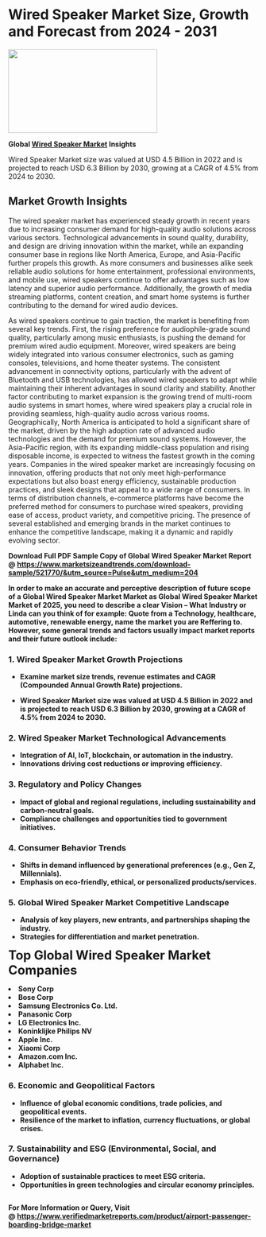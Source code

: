 <H1>Wired Speaker Market Size, Growth and Forecast from 2024 - 2031</H1><img class="aligncenter size-medium wp-image-584254" src="https://thirdeyenews.in/wp-content/uploads/2024/09/Global-Market-Research-300x168.jpeg" alt="" width="300" height="168" /><p><strong>Global&nbsp;<a href="https://www.marketsizeandtrends.com/download-sample/521770/&amp;utm_source=Pulse&amp;utm_medium=204">Wired Speaker Market</a> Insights</strong></p><p>Wired Speaker Market size was valued at USD 4.5 Billion in 2022 and is projected to reach USD 6.3 Billion by 2030, growing at a CAGR of 4.5% from 2024 to 2030.</p><p><h2>Market Growth Insights</h2> <p>The wired speaker market has experienced steady growth in recent years due to increasing consumer demand for high-quality audio solutions across various sectors. Technological advancements in sound quality, durability, and design are driving innovation within the market, while an expanding consumer base in regions like North America, Europe, and Asia-Pacific further propels this growth. As more consumers and businesses alike seek reliable audio solutions for home entertainment, professional environments, and mobile use, wired speakers continue to offer advantages such as low latency and superior audio performance. Additionally, the growth of media streaming platforms, content creation, and smart home systems is further contributing to the demand for wired audio devices.</p> <p><strong></strong></p> <p>As wired speakers continue to gain traction, the market is benefiting from several key trends. First, the rising preference for audiophile-grade sound quality, particularly among music enthusiasts, is pushing the demand for premium wired audio equipment. Moreover, wired speakers are being widely integrated into various consumer electronics, such as gaming consoles, televisions, and home theater systems. The consistent advancement in connectivity options, particularly with the advent of Bluetooth and USB technologies, has allowed wired speakers to adapt while maintaining their inherent advantages in sound clarity and stability. Another factor contributing to market expansion is the growing trend of multi-room audio systems in smart homes, where wired speakers play a crucial role in providing seamless, high-quality audio across various rooms. Geographically, North America is anticipated to hold a significant share of the market, driven by the high adoption rate of advanced audio technologies and the demand for premium sound systems. However, the Asia-Pacific region, with its expanding middle-class population and rising disposable income, is expected to witness the fastest growth in the coming years. Companies in the wired speaker market are increasingly focusing on innovation, offering products that not only meet high-performance expectations but also boast energy efficiency, sustainable production practices, and sleek designs that appeal to a wide range of consumers. In terms of distribution channels, e-commerce platforms have become the preferred method for consumers to purchase wired speakers, providing ease of access, product variety, and competitive pricing. The presence of several established and emerging brands in the market continues to enhance the competitive landscape, making it a dynamic and rapidly evolving sector. <p><strong></p><p><span class=""><strong>Download Full PDF Sample Copy of Global Wired Speaker Market Report</strong> @ <a href="https://www.marketsizeandtrends.com/download-sample/521770/&amp;utm_source=Pulse&amp;utm_medium=204" target="_blank">https://www.marketsizeandtrends.com/download-sample/521770/&amp;utm_source=Pulse&amp;utm_medium=204</a></span></p><p>In order to make an accurate and perceptive description of future scope of a Global&nbsp;Wired Speaker Market Market as Global&nbsp;Wired Speaker Market Market of 2025, you need to describe a clear Vision &ndash; What Industry or Linda can you think of for example: Quote from a Technology, healthcare, automotive, renewable energy, name the market you are Reffering to. However, some general trends and factors usually impact market reports and their future outlook include:</p><h3>1.&nbsp;<strong>Wired Speaker Market Growth Projections</strong></h3><ul><li>Examine market size trends, revenue estimates and CAGR (Compounded Annual Growth Rate) projections.</li><li><p>Wired Speaker Market size was valued at USD 4.5 Billion in 2022 and is projected to reach USD 6.3 Billion by 2030, growing at a CAGR of 4.5% from 2024 to 2030.</p></li></ul><h3>2.&nbsp;<strong>Wired Speaker Market Technological Advancements</strong></h3><ul><li>Integration of AI, IoT, blockchain, or automation in the industry.</li><li>Innovations driving cost reductions or improving efficiency.</li></ul><h3>3.&nbsp;<strong>Regulatory and Policy Changes</strong></h3><ul><li>Impact of global and regional regulations, including sustainability and carbon-neutral goals.</li><li>Compliance challenges and opportunities tied to government initiatives.</li></ul><h3>4.&nbsp;<strong>Consumer Behavior Trends</strong></h3><ul><li>Shifts in demand influenced by generational preferences (e.g., Gen Z, Millennials).</li><li>Emphasis on eco-friendly, ethical, or personalized products/services.</li></ul><h3>5.&nbsp;<strong>Global Wired Speaker Market Competitive Landscape</strong></h3><ul><li>Analysis of key players, new entrants, and partnerships shaping the industry.</li><li>Strategies for differentiation and market penetration.</li></ul><p data-pm-slice="1 1 []"><span style="color: inherit; font-family: inherit; font-size: 25px;">Top Global Wired Speaker Market Companies</span></p><div class="" data-test-id=""><p><li>Sony Corp</li><li> Bose Corp</li><li> Samsung Electronics Co. Ltd.</li><li> Panasonic Corp</li><li> LG Electronics Inc.</li><li> Koninklijke Philips NV</li><li> Apple Inc.</li><li> Xiaomi Corp</li><li> Amazon.com Inc.</li><li> Alphabet Inc.</li></p></div><h3>6.&nbsp;<strong>Economic and Geopolitical Factors</strong></h3><ul><li>Influence of global economic conditions, trade policies, and geopolitical events.</li><li>Resilience of the market to inflation, currency fluctuations, or global crises.</li></ul><h3>7.&nbsp;<strong>Sustainability and ESG (Environmental, Social, and Governance)</strong></h3><ul><li>Adoption of sustainable practices to meet ESG criteria.</li><li>Opportunities in green technologies and circular economy principles.</li></ul><h2><strong style="font-size: 14px;">For More Information or Query, Visit @&nbsp;</strong><a style="background-color: #ffffff; font-size: 14px;" href="https://www.marketsizeandtrends.com/report/wired-speaker-market/" target="_blank">https://www.verifiedmarketreports.com/product/airport-passenger-boarding-bridge-market</a></h2>
